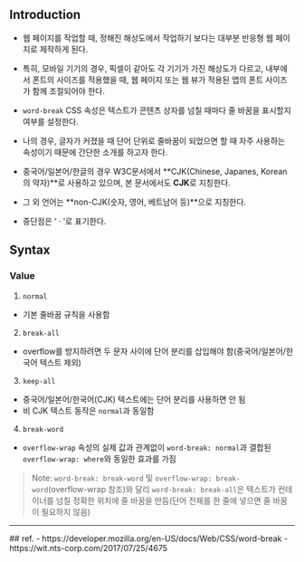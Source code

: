 ## Introduction
- 웹 페이지를 작업할 때, 정해진 해상도에서 작업하기 보다는 대부분 반응형 웹 페이지로 제작하게 된다.
- 특히, 모바일 기기의 경우, 픽셀이 같아도 각 기기가 가진 해상도가 다르고, 내부에서 폰트의 사이즈를 적용했을 때, 웹 페이지 또는 웹 뷰가 적용된 앱의 폰트 사이즈가 함께 조절되어야 한다.
- `word-break` CSS 속성은 텍스트가 콘텐츠 상자를 넘칠 때마다 줄 바꿈을 표시할지 여부를 설정한다.
- 나의 경우, 글자가 커졌을 때 단어 단위로 줄바꿈이 되었으면 할 때 자주 사용하는 속성이기 때문에 간단한 소개를 하고자 한다.

- 중국어/일본어/한글의 경우 W3C문서에서 **CJK(Chinese, Japanes, Korean 의 약자)**로 사용하고 있으며, 본 문서에서도 **CJK**로 지칭한다.
- 그 외 언어는 **non-CJK(숫자, 영어, 베트남어 등)**으로 지칭한다.
- 중단점은 ‘ · ’로 표기한다.

## Syntax

### Value
1. `normal`
- 기본 줄바꿈 규칙을 사용함

2. `break-all`
- overflow를 방지하려면 두 문자 사이에 단어 분리를 삽입해야 함(중국어/일본어/한국어 텍스트 제외)

3. `keep-all`
- 중국어/일본어/한국어(CJK) 텍스트에는 단어 분리를 사용하면 안 됨
- 비 CJK 텍스트 동작은 `normal`과 동일함

4. `break-word`
- `overflow-wrap` 속성의 실제 값과 관계없이 `word-break: normal`과 결합된 `overflow-wrap: where`와 동일한 효과를 가짐

> Note: `word-break: break-word` 및 `overflow-wrap: break-word`(overflow-wrap 참조)와 달리 `word-break: break-all`은 텍스트가 컨테이너를 넘칠 정확한 위치에 줄 바꿈을 만듬(단어 전체를 한 줄에 넣으면 줄 바꿈이 필요하지 않음)

<hr>
## ref.
- https://developer.mozilla.org/en-US/docs/Web/CSS/word-break
- https://wit.nts-corp.com/2017/07/25/4675